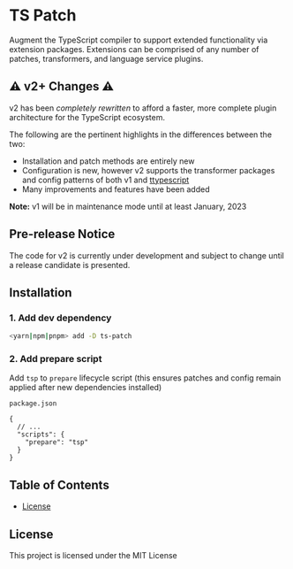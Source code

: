 [comment]: <> ([![npm version]&#40;https://badge.fury.io/js/ts-patch.svg&#41;]&#40;https://badge.fury.io/js/ts-patch&#41;)

[comment]: <> (![Build Status]&#40;https://github.com/nonara/ts-patch/workflows/Build%20&#40;CI&#41;/badge.svg&#41;)

[comment]: <> ([![Coverage Status]&#40;https://coveralls.io/repos/github/nonara/ts-patch/badge.svg?branch=master&#41;]&#40;https://coveralls.io/github/nonara/ts-patch?branch=master&#41;)

# TS Patch

Augment the TypeScript compiler to support extended functionality via extension packages. Extensions can be comprised of
any number of patches, transformers, and language service plugins.

## ⚠ v2+ Changes ⚠

v2 has been _completely rewritten_ to afford a faster, more complete plugin architecture for the TypeScript ecosystem. 

The following are the pertinent highlights in the differences between the two:

- Installation and patch methods are entirely new 
- Configuration is new, however v2 supports the transformer packages and config patterns of both v1 and [ttypescript](https://github.com/cevek/ttypescript)
- Many improvements and features have been added

**Note:** v1 will be in maintenance mode until at least January, 2023

## Pre-release Notice

The code for v2 is currently under development and subject to change until a release candidate is presented.

## Installation

### 1. Add dev dependency
```sh
<yarn|npm|pnpm> add -D ts-patch
```

### 2. Add prepare script
Add `tsp` to `prepare` lifecycle script (this ensures patches and config remain applied after new dependencies installed)

`package.json`
```jsonc
{
  // ...
  "scripts": {
    "prepare": "tsp"
  }
}
```

## Table of Contents

[comment]: <> (  - []&#40;#&#41;)
[comment]: <> (      - []&#40;#&#41;)
  - [License](#license)
  
## License

This project is licensed under the MIT License
